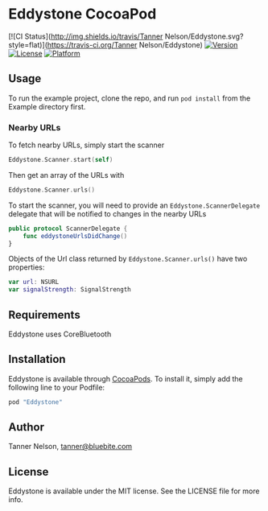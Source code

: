 # Eddystone CocoaPod

[![CI Status](http://img.shields.io/travis/Tanner Nelson/Eddystone.svg?style=flat)](https://travis-ci.org/Tanner Nelson/Eddystone)
[![Version](https://img.shields.io/cocoapods/v/Eddystone.svg?style=flat)](http://cocoapods.org/pods/Eddystone)
[![License](https://img.shields.io/cocoapods/l/Eddystone.svg?style=flat)](http://cocoapods.org/pods/Eddystone)
[![Platform](https://img.shields.io/cocoapods/p/Eddystone.svg?style=flat)](http://cocoapods.org/pods/Eddystone)

## Usage

To run the example project, clone the repo, and run `pod install` from the Example directory first.

### Nearby URLs

To fetch nearby URLs, simply start the scanner

```swift
Eddystone.Scanner.start(self)
```

Then get an array of the URLs with

```swift
Eddystone.Scanner.urls()
```

To start the scanner, you will need to provide an `Eddystone.ScannerDelegate` delegate that will be notified to changes in the nearby URLs

```swift
public protocol ScannerDelegate {
    func eddystoneUrlsDidChange()
}
```

Objects of the Url class returned by `Eddystone.Scanner.urls()` have two properties:

```swift
var url: NSURL
var signalStrength: SignalStrength
```

## Requirements

Eddystone uses CoreBluetooth

## Installation

Eddystone is available through [CocoaPods](http://cocoapods.org). To install
it, simply add the following line to your Podfile:

```ruby
pod "Eddystone"
```

## Author

Tanner Nelson, tanner@bluebite.com

## License

Eddystone is available under the MIT license. See the LICENSE file for more info.
